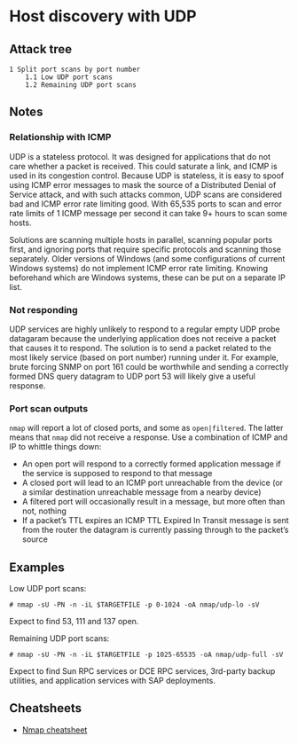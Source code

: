 # Host discovery with UDP

## Attack tree

```text
1 Split port scans by port number
    1.1 Low UDP port scans
    1.2 Remaining UDP port scans
```

## Notes

### Relationship with ICMP

UDP is a stateless protocol. It was designed for applications that do not care whether a packet is received. This could 
saturate a link, and ICMP is used in its congestion control. Because UDP is stateless, it is easy to spoof using ICMP error messages to mask the source of a Distributed Denial of 
Service attack, and with such attacks common, UDP scans are considered bad and ICMP error rate limiting good. 
With 65,535 ports to scan and error rate limits of 1 ICMP message per second it can take 9+ hours to scan some hosts. 

Solutions are scanning multiple hosts in parallel, scanning popular ports first, and ignoring ports that require 
specific protocols and scanning those separately. Older versions of Windows (and some configurations of current Windows systems) do not implement ICMP error rate 
limiting. Knowing beforehand which are Windows systems, these can be put on a separate IP list.

### Not responding
UDP services are highly unlikely to respond to a regular empty UDP probe datagaram because the underlying 
application does not receive a packet that causes it to respond. The solution is to send a packet related to the 
most likely service (based on port number) running under it. For example, brute forcing SNMP on port 161 could be 
worthwhile and sending a correctly formed DNS query datagram to UDP port 53 will likely give a useful response.

### Port scan outputs

`nmap` will report a lot of closed ports, and some as `open|filtered`. The latter means that `nmap` did not receive a 
response. Use a combination of ICMP and IP to whittle things down:

* An open port will respond to a correctly formed application message if the service is supposed to respond to that message
* A closed port will lead to an ICMP port unreachable from the device (or a similar destination unreachable message from a nearby device)
* A filtered port will occasionally result in a message, but more often than not, nothing
* If a packet’s TTL expires an ICMP TTL Expired In Transit message is sent from the router the datagram is currently passing through to the packet’s source

## Examples

Low UDP port scans:
```text
# nmap -sU -PN -n -iL $TARGETFILE -p 0-1024 -oA nmap/udp-lo -sV
```

Expect to find 53, 111 and 137 open.

Remaining UDP port scans:
```text
# nmap -sU -PN -n -iL $TARGETFILE -p 1025-65535 -oA nmap/udp-full -sV
```

Expect to find Sun RPC services or DCE RPC services, 3rd-party backup utilities, and application services with SAP 
deployments.

## Cheatsheets

* [Nmap cheatsheet](cheatsheets:docs/scanning/Nmap-cheatsheet)